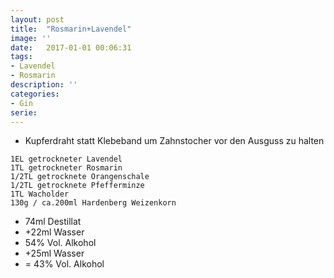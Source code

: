 ```yaml
---
layout: post
title:  "Rosmarin+Lavendel"
image: ''
date:   2017-01-01 00:06:31
tags:
- Lavendel
- Rosmarin
description: ''
categories:
- Gin
serie: 
---
```


* Kupferdraht statt Klebeband um Zahnstocher vor den Ausguss zu halten

```
1EL getrockneter Lavendel
1TL getrockneter Rosmarin
1/2TL getrocknete Orangenschale
1/2TL getrocknete Pfefferminze
1TL Wacholder
130g / ca.200ml Hardenberg Weizenkorn
```
* 74ml Destillat
* +22ml Wasser
* 54% Vol. Alkohol
* +25ml Wasser
* = 43% Vol. Alkohol

